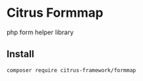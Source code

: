 # Citrus Formmap
php form helper library

## Install
```
composer require citrus-framework/formmap
```